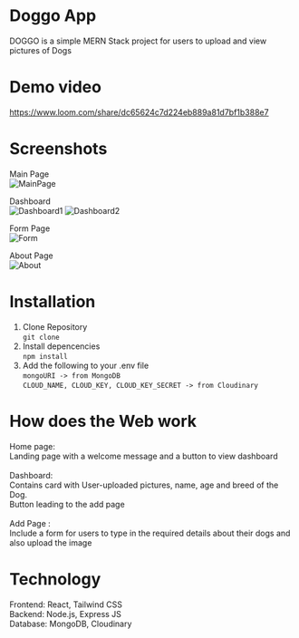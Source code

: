 # Doggo App

DOGGO is a simple MERN Stack project for users to upload and view pictures of Dogs

# Demo video
https://www.loom.com/share/dc65624c7d224eb889a81d7bf1b388e7
# Screenshots 
Main Page <br/>
![MainPage](https://user-images.githubusercontent.com/101443060/231864087-1d7ba1d5-16ed-4dd1-9541-0067c5e09b05.jpg)

Dashboard <br/>
![Dashboard1](https://user-images.githubusercontent.com/101443060/231864143-1ce9c313-6b8c-4fdf-9106-4fc0b77e1fce.jpg)
![Dashboard2](https://user-images.githubusercontent.com/101443060/231864161-6c5a937e-1289-4f93-a345-b5ccde88f726.jpg)

Form Page <br/>
![Form](https://user-images.githubusercontent.com/101443060/231864184-63656da1-074d-4d8f-8d1d-c4db46e52e6c.jpg)

About Page <br/>
![About](https://user-images.githubusercontent.com/101443060/231864209-0dc62d9c-4b41-4e1f-a021-2e013c885c0b.jpg)


# Installation

1. Clone Repository <br />
```git clone ```
2. Install depencencies<br />
```npm install```
3. Add the following to your .env file <br/>
```mongoURI -> from MongoDB``` <br/>
```CLOUD_NAME, CLOUD_KEY, CLOUD_KEY_SECRET -> from Cloudinary```

# How does the Web work
Home page:<br/>
Landing page with a welcome message and a button to view dashboard <br/> <br />
Dashboard: <br />
Contains card with User-uploaded pictures, name, age and breed of the Dog. <br/>
Button leading to the add page <br /> <br />
Add Page : <br />
Include a form for users to type in the required details about their dogs and also upload the image <br />

# Technology
Frontend: React, Tailwind CSS <br />
Backend: Node.js, Express JS <br />
Database: MongoDB, Cloudinary <br />


